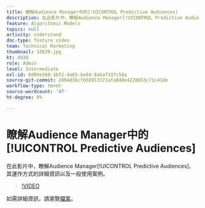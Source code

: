 ```yaml
---
title: 瞭解Audience Manager中的[!UICONTROL Predictive Audiences]
description: 在此影片中，瞭解Audience Manager[!UICONTROL Predictive Audiences]、其運作方式的詳細資訊以及一般使用案例。
feature: Algorithmic Models
topics: null
activity: understand
doc-type: feature video
team: Technical Marketing
thumbnail: 33629.jpg
kt: 4938
role: Admin
level: Intermediate
exl-id: 0d09e360-1bf2-4a65-be04-8abaf337c58a
source-git-commit: 2094d3bcf658913171afa848e4228653c71c41de
workflow-type: tm+mt
source-wordcount: '47'
ht-degree: 0%

---
```


# 瞭解Audience Manager中的[!UICONTROL Predictive Audiences]

在此影片中，瞭解Audience Manager[!UICONTROL Predictive Audiences]、其運作方式的詳細資訊以及一般使用案例。

>[!VIDEO](https://video.tv.adobe.com/v/33629/?quality=12)

如需詳細資訊，請瀏覽[檔案](https://experienceleague.adobe.com/docs/audience-manager/user-guide/features/algorithmic-models/predictive-audiences/predictive-audiences.html?lang=zh-Hant)。
